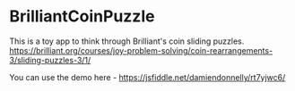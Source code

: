 # BrilliantCoinPuzzle

This is a toy app to think through Brilliant's coin sliding puzzles. https://brilliant.org/courses/joy-problem-solving/coin-rearrangements-3/sliding-puzzles-3/1/

You can use the demo here - https://jsfiddle.net/damiendonnelly/rt7yjwc6/
